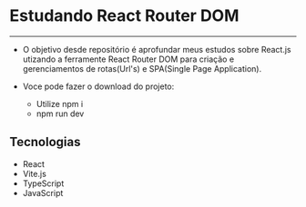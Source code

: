 # Estudando React Router DOM
<hr>

* O objetivo desde repositório é aprofundar meus estudos sobre React.js utizando a ferramente React Router DOM para criação e gerenciamentos de rotas(Url's) e SPA(Single Page Application).

* Voce pode fazer o download do projeto:
    - Utilize npm i
    - npm run dev

## Tecnologias
 - React
 - Vite.js
 - TypeScript
 - JavaScript